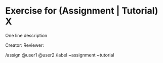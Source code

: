 # Exercise for (Assignment | Tutorial) X

One line description

Creator: 
Reviewer:

/assign @user1 @user2
/label ~assignment ~tutorial
